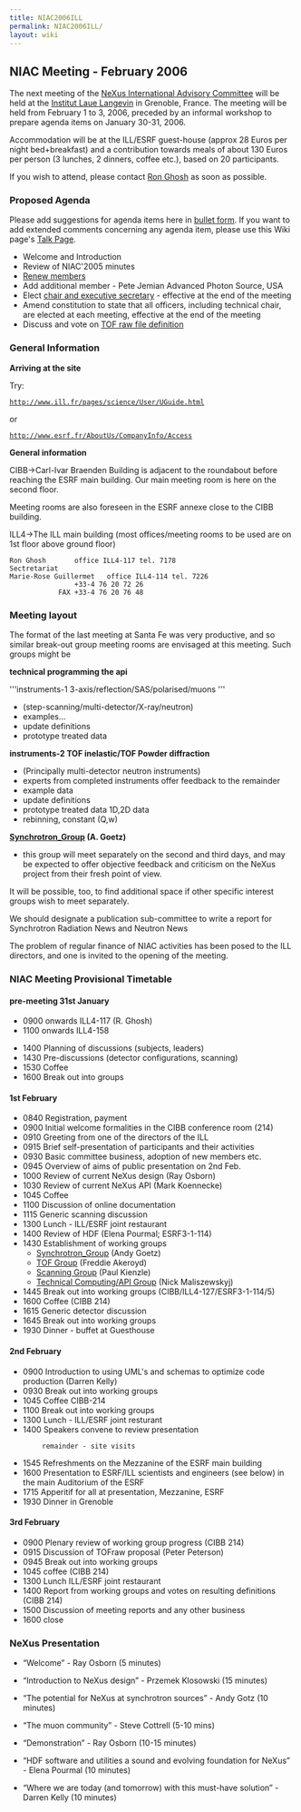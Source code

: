 ```yaml
---
title: NIAC2006ILL
permalink: NIAC2006ILL/
layout: wiki
---
```


NIAC Meeting - February 2006
----------------------------

The next meeting of the [ NeXus International Advisory
Committee](NIAC "wikilink") will be held at the [Institut Laue
Langevin](http://www.ill.fr) in Grenoble, France. The meeting will be
held from February 1 to 3, 2006, preceded by an informal workshop to
prepare agenda items on January 30-31, 2006.

Accommodation will be at the ILL/ESRF guest-house (approx 28 Euros per
night bed+breakfast) and a contribution towards meals of about 130 Euros
per person (3 lunches, 2 dinners, coffee etc.), based on 20
participants.

If you wish to attend, please contact [Ron Ghosh](mailto:ghosh@ill.fr)
as soon as possible.

### Proposed Agenda

Please add suggestions for agenda items here in [ bullet
form](Help:Editing#Lists "wikilink"). If you want to add extended
comments concerning any agenda item, please use this Wiki page's [ Talk
Page](Talk:NIAC_Meetings "wikilink").

-   Welcome and Introduction
-   Review of NIAC'2005 minutes
-   [Renew members](Membership_Dates "wikilink")
-   Add additional member - Pete Jemian Advanced Photon Source, USA
-   Elect [chair and executive
    secretary](Nominees_for_officers "wikilink") - effective at the end
    of the meeting
-   Amend constitution to state that all officers, including technical
    chair, are elected at each meeting, effective at the end of the
    meeting
-   Discuss and vote on [TOF raw file definition](TOFRaw "wikilink")

### General Information

**Arriving at the site**

Try:

[`http://www.ill.fr/pages/science/User/UGuide.html`](http://www.ill.fr/pages/science/User/UGuide.html)

or

[`http://www.esrf.fr/AboutUs/CompanyInfo/Access`](http://www.esrf.fr/AboutUs/CompanyInfo/Access)

**General information**

CIBB-&gt;Carl-Ivar Braenden Building is adjacent to the roundabout
before reaching the ESRF main building. Our main meeting room is here on
the second floor.

Meeting rooms are also foreseen in the ESRF annexe close to the CIBB
building.

ILL4-&gt;The ILL main building (most offices/meeting rooms to be used
are on 1st floor above ground floor)

    Ron Ghosh       office ILL4-117 tel. 7178
    Sectretariat
    Marie-Rose Guillermet   office ILL4-114 tel. 7226
                    +33-4 76 20 72 26
                FAX +33-4 76 20 76 48

### Meeting layout

The format of the last meeting at Santa Fe was very productive, and so
similar break-out group meeting rooms are envisaged at this meeting.
Such groups might be

**technical programming the api**

'''instruments-1 3-axis/reflection/SAS/polarised/muons '''

-   (step-scanning/multi-detector/X-ray/neutron)
-   examples...
-   update definitions
-   prototype treated data

**instruments-2 TOF inelastic/TOF Powder diffraction**

-   (Principally multi-detector neutron instruments)
-   experts from completed instruments offer feedback to the remainder
-   example data
-   update definitions
-   prototype treated data 1D,2D data
-   rebinning, constant (Q,w)

**[Synchrotron\_Group](Synchrotron_Group "wikilink") (A. Goetz)**

-   this group will meet separately on the second and third days, and
    may be expected to offer objective feedback and criticism on the
    NeXus project from their fresh point of view.

It will be possible, too, to find additional space if other specific
interest groups wish to meet separately.

We should designate a publication sub-committee to write a report for
Synchrotron Radiation News and Neutron News

The problem of regular finance of NIAC activities has been posed to the
ILL directors, and one is invited to the opening of the meeting.

### NIAC Meeting Provisional Timetable

#### pre-meeting 31st January

-   0900 onwards ILL4-117 (R. Ghosh)
-   1100 onwards ILL4-158

<!-- -->

-   1400 Planning of discussions (subjects, leaders)
-   1430 Pre-discussions (detector configurations, scanning)
-   1530 Coffee
-   1600 Break out into groups

#### 1st February

-   0840 Registration, payment
-   0900 Initial welcome formalities in the CIBB conference room (214)
-   0910 Greeting from one of the directors of the ILL
-   0915 Brief self-presentation of participants and their activities
-   0930 Basic committee business, adoption of new members etc.
-   0945 Overview of aims of public presentation on 2nd Feb.
-   1000 Review of current NeXus design (Ray Osborn)
-   1030 Review of current NeXus API (Mark Koennecke)
-   1045 Coffee
-   1100 Discussion of online documentation
-   1115 Generic scanning discussion
-   1300 Lunch - ILL/ESRF joint restaurant
-   1400 Review of HDF (Elena Pourmal; ESRF3-1-114)
-   1430 Establishment of working groups
    -   [Synchrotron\_Group](Synchrotron_Group "wikilink") (Andy Goetz)
    -   [TOF Group](TOF_Group "wikilink") (Freddie Akeroyd)
    -   [Scanning Group](Scanning_Group "wikilink") (Paul Kienzle)
    -   [Technical Computing/API
        Group](Technical_Computing/API_Group "wikilink") (Nick
        Maliszewskyj)
-   1445 Break out into working groups (CIBB/ILL4-127/ESRF3-1-114/5)
-   1600 Coffee (CIBB 214)
-   1615 Generic detector discussion
-   1645 Break out into working groups
-   1930 Dinner - buffet at Guesthouse

#### 2nd February

-   0900 Introduction to using UML's and schemas to optimize code
    production (Darren Kelly)
-   0930 Break out into working groups
-   1045 Coffee CIBB-214
-   1100 Break out into working groups
-   1300 Lunch - ILL/ESRF joint resturant
-   1400 Speakers convene to review presentation

`        remainder - site visits`

-   1545 Refreshments on the Mezzanine of the ESRF main building
-   1600 Presentation to ESRF/ILL scientists and engineers (see below)
    in the main Auditorium of the ESRF
-   1715 Apperitif for all at presentation, Mezzanine, ESRF
-   1930 Dinner in Grenoble

#### 3rd February

-   0900 Plenary review of working group progress (CIBB 214)
-   0915 Discussion of TOFraw proposal (Peter Peterson)
-   0945 Break out into working groups
-   1045 coffee (CIBB 214)
-   1300 Lunch ILL/ESRF joint restaurant
-   1400 Report from working groups and votes on resulting definitions
    (CIBB 214)
-   1500 Discussion of meeting reports and any other business
-   1600 close

### NeXus Presentation

-   “Welcome” - Ray Osborn (5 minutes)

<!-- -->

-   “Introduction to NeXus design” - Przemek Klosowski (15 minutes)

<!-- -->

-   “The potential for NeXus at synchrotron sources” - Andy Gotz (10
    minutes)

<!-- -->

-   “The muon community” - Steve Cottrell (5-10 mins)

<!-- -->

-   “Demonstration” - Ray Osborn (10-15 minutes)

<!-- -->

-   “HDF software and utilities a sound and evolving foundation for
    NeXus” - Elena Pourmal (10 minutes)

<!-- -->

-   “Where we are today (and tomorrow) with this must-have solution” -
    Darren Kelly (10 minutes)

